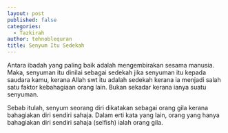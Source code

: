 ```yaml
---
layout: post
published: false
categories:
  - Tazkirah
author: tehnoblequran
title: Senyum Itu Sedekah
---
```

Antara ibadah yang paling baik adalah mengembirakan sesama manusia. Maka, senyuman itu dinilai sebagai sedekah jika senyuman itu kepada saudara kamu, kerana Allah swt itu adalah sedekah kerana ia menjadi salah satu faktor kebahagiaan orang lain. Bukan sekadar kerana ianya suatu senyuman.

Sebab itulah, senyum seorang diri dikatakan sebagai orang gila kerana bahagiakan diri sendiri sahaja. Dalam erti kata yang lain, orang yang hanya bahagiakan diri sendiri sahaja (selfish) ialah orang gila.